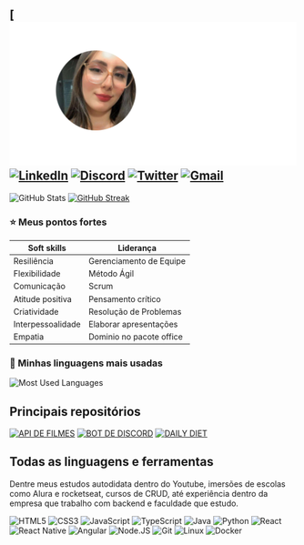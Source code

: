 [![Banner do Readme](https://github.com/AninhaPardini/images-for-github/blob/main/Aninha%20Readme%20banner.png?raw=true)
[![LinkedIn](https://img.shields.io/badge/LinkedIn-0077B5?style=flat&logo=linkedin&logoColor=white)](https://www.linkedin.com/in/ana-luiza-pardini-a55746214/)
[![Discord]( https://img.shields.io/badge/Discord-7289DA?style=flat&logo=discord&logoColor=white)](https://discord.gg/yhMg3qVV)
[![Twitter](https://img.shields.io/badge/Twitter-1DA1F2?style=flat&logo=twitter&logoColor=white)](https://www.discord.com/in/aninhapardini/)
[![Gmail](https://img.shields.io/badge/aninhapardini.contato@gmail.com-D14836?style=flat&logo=gmail&logoColor=white)](aninhapardini.contato@gmail.com)
----

![GitHub Stats](https://github-readme-stats.vercel.app/api?username=AninhaPardini&theme=transparent&bg_color=0001&border_color=FFF&show_icons=true&icon_color=FD7999&title_color=FD7999&text_color=FFF)
[![GitHub Streak](https://github-readme-streak-stats.herokuapp.com/?user=AninhaPardini)](https://git.io/streak-stats)

### ⭐ Meus pontos fortes

|    Soft skills    |        Liderança          |
|-------------------|---------------------------|
|  Resiliência      |  Gerenciamento de Equipe  |
|  Flexibilidade    |  Método Ágil              |
|  Comunicação      |  Scrum                    |
|  Atitude positiva |  Pensamento crítico       |
|  Criatividade     |  Resolução de Problemas   |
|  Interpessoalidade|  Elaborar apresentações   |
|  Empatia          |  Dominio no pacote office |

### 🚀 Minhas linguagens mais usadas

![Most Used Languages](https://github-readme-stats-git-masterrstaa-rickstaa.vercel.app/api/top-langs/?username=AninhaPardini&layout=compact&bg_color=0001&border_color=FFF&title_color=FD7999&text_color=FFF)

## Principais repositórios

[![API DE FILMES](https://img.shields.io/badge/API_DE_ARQUIVOS_MP4-000?style=flat&logo=nestjs&color=E0234E)](https://github.com/AninhaPardini/nest10-api)
[![BOT DE DISCORD](https://img.shields.io/badge/BOT_DE_DISCORD-000?style=flat&logo=javascript&logoColor=FFFF&color=7185CA)](https://github.com/AninhaPardini/BotEmbedGinga)
[![DAILY DIET](https://img.shields.io/badge/DAILY_DIET-000?style=flat&logo=node.js&color=344F24)](https://github.com/AninhaPardini/Daily-Diet-Project)

## Todas as linguagens e ferramentas

Dentre meus estudos autodidata dentro do Youtube, imersões de escolas como Alura e rocketseat, cursos de CRUD, até experiência dentro da empresa que trabalho com backend e faculdade que estudo.

![HTML5](https://img.shields.io/badge/HTML5-000?style=flat&logo=html5)
![CSS3](https://img.shields.io/badge/CSS3-000?style=flat&logo=css3&logoColor=264CE4)
![JavaScript](https://img.shields.io/badge/JavaScript-000?style=flat&logo=javascript)
![TypeScript](https://img.shields.io/badge/TypeScript-000?style=flat&logo=typescript)
![Java](https://img.shields.io/badge/Java-000?style=flat&logo=java)
![Python](https://img.shields.io/badge/Python-000?style=flat&logo=python)
![React](https://img.shields.io/badge/React-000?style=flat&logo=react)
![React Native](https://img.shields.io/badge/React-Native-000?style=flat&logo=React-Native)
![Angular](https://img.shields.io/badge/Angular-000?style=flat&logo=angular&logoColor=C3002F)
![Node.JS](https://img.shields.io/badge/Node.JS-000?style=flat&logo=nodedotjs)
![Git](https://img.shields.io/badge/Git-000?style=flat&logo=git)
![Linux](https://img.shields.io/badge/Linux-000?style=flat&logo=linux)
![Docker](https://img.shields.io/badge/Docker-000?style=flat&logo=docker)
